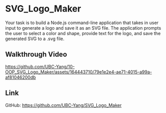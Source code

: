 # SVG_Logo_Maker

Your task is to build a Node.js command-line application that takes in user input to generate a logo and save it as an SVG file. The application prompts the user to select a color and shape, provide text for the logo, and save the generated SVG to a .svg file.

## Walkthrough Video



https://github.com/UBC-Yang/10-OOP_SVG_Logo_Maker/assets/164443710/79e1e2e4-ae71-4015-a99a-af81046200db



## Link

GitHub: https://github.com/UBC-Yang/SVG_Logo_Maker
